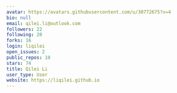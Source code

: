 ```yaml
---
avatar: https://avatars.githubusercontent.com/u/30772675?v=4
bio: null
email: qilei.li@outlook.com
followers: 22
following: 20
forks: 16
login: liqilei
open_issues: 2
public_repos: 10
stars: 74
title: Qilei Li
user_type: User
website: https://liqilei.github.io
---
```

